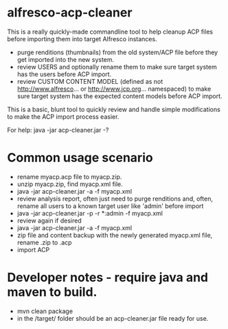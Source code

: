 # alfresco-acp-cleaner

This is a really quickly-made commandline tool to help cleanup ACP files before importing them into target Alfresco instances.
  * purge renditions (thumbnails) from the old system/ACP file before they get imported into the new system.
  * review USERS and optionally rename them to make sure target system has the users before ACP import.
  * review CUSTOM CONTENT MODEL (defined as not http://www.alfresco... or http://www.jcp.org... namespaced) to make sure target system has the expected content models before ACP import.
  
This is a basic, blunt tool to quickly review and handle simple modifications to make the ACP import process easier.

For help: java -jar acp-cleaner.jar -? 


# Common usage scenario
  - rename myacp.acp file to myacp.zip.
  - unzip myacp.zip, find myacp.xml file.
  - java -jar acp-cleaner.jar -a -f myacp.xml
  - review analysis report, often just need to purge renditions and, often, rename all users to a known target user like 'admin' before import
  - java -jar acp-cleaner.jar -p -r *:admin -f myacp.xml
  - review again if desired
  - java -jar acp-cleaner.jar -a -f myacp.xml
  - zip file and content backup with the newly generated myacp.xml file, rename .zip to .acp
  - import ACP

# Developer notes - require java and maven to build.
  - mvn clean package
  - in the /target/ folder should be an acp-cleaner.jar file ready for use.
